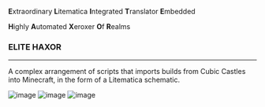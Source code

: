 **E**xtraordinary
**L**itematica
**I**ntegrated
**T**ranslator 
**E**mbedded

**H**ighly
**A**utomated
**X**eroxer
**O**f
**R**ealms

### ELITE HAXOR
----------------------------------------------------------


A complex arrangement of scripts that imports builds from Cubic Castles into Minecraft, in the form of a Litematica schematic.

![image](https://github.com/user-attachments/assets/6d05b286-5e61-4122-9b26-4cdfbb49f124)
![image](https://github.com/user-attachments/assets/4d0052ce-e6ba-4f33-9209-a37920c77fb3)
![image](https://github.com/user-attachments/assets/1c5f899f-8fc1-4f21-9a36-6281a0ebac53)



